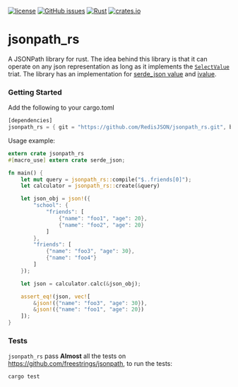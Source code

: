 [![license](https://img.shields.io/github/license/RedisJSON/jsonpath_rs.svg)](https://github.com/RedisJSON/jsonpath_rs/blob/master/LICENSE)
[![GitHub issues](https://img.shields.io/github/release/RedisJSON/jsonpath_rs.svg)](https://github.com/RedisJSON/jsonpath_rs/releases/latest)
[![Rust](https://github.com/RedisJSON/jsonpath_rs/actions/workflows/rust.yml/badge.svg)](https://github.com/RedisJSON/jsonpath_rs/actions/workflows/rust.yml)
[![crates.io](https://img.shields.io/crates/v/jsonpath_rs.svg)](https://crates.io/crates/jsonpath_rs)

# jsonpath_rs
A JSONPath library for rust. The idea behind this library is that it can operate on any json representation as long as it implements the [`SelectValue`](src/select_value.rs) triat. The library has an implementation for [serde_json value](https://docs.serde.rs/serde_json/value/enum.Value.html) and [ivalue](https://docs.rs/tch/0.1.1/tch/enum.IValue.html).

### Getting Started
Add the following to your cargo.toml

```rust
[dependencies]
jsonpath_rs = { git = "https://github.com/RedisJSON/jsonpath_rs.git", branch = "master" }
```

Usage example:

```rust
extern crate jsonpath_rs
#[macro_use] extern crate serde_json;

fn main() {
    let mut query = jsonpath_rs::compile("$..friends[0]");
    let calculator = jsonpath_rs::create(&query)

    let json_obj = json!({
        "school": {
            "friends": [
                {"name": "foo1", "age": 20},
                {"name": "foo2", "age": 20}
            ]
        },
        "friends": [
            {"name": "foo3", "age": 30},
            {"name": "foo4"}
        ]
    });

    let json = calculator.calc(&json_obj);

    assert_eq!(json, vec![
        &json!({"name": "foo3", "age": 30}),
        &json!({"name": "foo1", "age": 20})
    ]);
}
```

### Tests
`jsonpath_rs` pass **Almost** all the tests on https://github.com/freestrings/jsonpath, to run the tests:

```rust
cargo test
```

